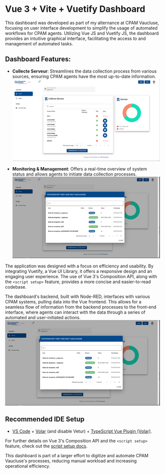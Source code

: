 # Vue 3 + Vite + Vuetify Dashboard

This dashboard was developed as part of my alternance at CPAM Vaucluse, focusing on user interface development to simplify the usage of automated workflows for CPAM agents. Utilizing Vue JS and Vuetify JS, the dashboard provides an intuitive graphical interface, facilitating the access to and management of automated tasks.

## Dashboard Features:

- **Collecte Serveur**: Streamlines the data collection process from various sources, ensuring CPAM agents have the most up-to-date information.
  ![Collecte Serveur](Images/Image1.png)

- **Monitoring & Management**: Offers a real-time overview of system status and allows agents to initiate data collection processes.
  ![Monitoring & Management](Images/Image2.png)

The application was designed with a focus on efficiency and usability. By integrating Vuetify, a Vue UI Library, it offers a responsive design and an engaging user experience. The use of Vue 3's Composition API, along with the `<script setup>` feature, provides a more concise and easier-to-read codebase.

The dashboard's backend, built with Node-RED, interfaces with various CPAM systems, pulling data into the Vue frontend. This allows for a seamless flow of information from the backend processes to the front-end interface, where agents can interact with the data through a series of automated and user-initiated actions.
![Monitoring & Management](Images/Image2.png)

## Recommended IDE Setup

- [VS Code](https://code.visualstudio.com/) + [Volar](https://marketplace.visualstudio.com/items?itemName=Vue.volar) (and disable Vetur) + [TypeScript Vue Plugin (Volar)](https://marketplace.visualstudio.com/items?itemName=Vue.vscode-typescript-vue-plugin).

For further details on Vue 3's Composition API and the `<script setup>` feature, check out the [script setup docs](https://v3.vuejs.org/api/sfc-script-setup.html#sfc-script-setup).

This dashboard is part of a larger effort to digitize and automate CPAM Vaucluse's processes, reducing manual workload and increasing operational efficiency.

